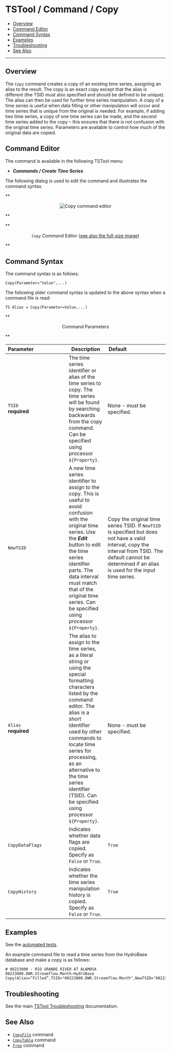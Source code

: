# TSTool / Command / Copy #

*   [Overview](#overview)
*   [Command Editor](#command-editor)
*   [Command Syntax](#command-syntax)
*   [Examples](#examples)
*   [Troubleshooting](#troubleshooting)
*   [See Also](#see-also)

-------------------------

## Overview ##

The `Copy` command creates a copy of an existing time series, assigning an alias to the result.
The copy is an exact copy except that the alias is different
(the TSID must also specified and should be defined to be unique).
The alias can then be used for further time series manipulation.
A copy of a time series is useful when data filling or other manipulation
will occur and time series that is unique from the original is needed.
For example, if adding two time series, a copy of one time series can be made,
and the second time series added to the copy – this ensures that there is not confusion with the original time series.
Parameters are available to control how much of the original data are copied.
  
## Command Editor ##

The command is available in the following TSTool menu:

*   ***Commands / Create Time Series***

The following dialog is used to edit the command and illustrates the command syntax.

**<p style="text-align: center;">
![Copy command editor](Copy.png)
</p>**

**<p style="text-align: center;">
`Copy` Command Editor (<a href="../Copy.png">see also the full-size image</a>)
</p>**

## Command Syntax ##

The command syntax is as follows:

```text
Copy(Parameter="Value",...)
```
The following older command syntax is updated to the above syntax when a command file is read:

```text
TS Alias = Copy(Parameter=Value,...)
```

**<p style="text-align: center;">
Command Parameters
</p>**

|**Parameter**&nbsp;&nbsp;&nbsp;&nbsp;&nbsp;&nbsp;&nbsp;&nbsp;&nbsp;&nbsp;&nbsp;&nbsp;&nbsp;&nbsp;&nbsp;&nbsp;&nbsp;&nbsp;&nbsp;&nbsp;&nbsp;&nbsp;| **Description** | **Default**&nbsp;&nbsp;&nbsp;&nbsp;&nbsp;&nbsp;&nbsp;&nbsp;&nbsp;&nbsp;&nbsp;&nbsp;&nbsp;&nbsp;&nbsp;&nbsp;&nbsp;&nbsp;&nbsp;&nbsp;&nbsp;&nbsp;&nbsp;&nbsp;&nbsp;&nbsp; |
| --------------|-----------------|----------------- |
| `TSID`<br>**required**|The time series identifier or alias of the time series to copy.  The time series will be found by searching backwards from the copy command.  Can be specified using processor `${Property}`.| None - must be specified.|
| `NewTSID`|A new time series identifier to assign to the copy.  This is useful to avoid confusion with the original time series.  Use the ***Edit*** button to edit the time series identifier parts.  The data interval must match that of the original time series.  Can be specified using processor `${Property}`.| Copy the original time series TSID.  If `NewTSID` is specified but does not have a valid interval, copy the interval from TSID.  The default cannot be determined if an alias is used for the input time series.|
| `Alias`<br>**required**|The alias to assign to the time series, as a literal string or using the special formatting characters listed by the command editor.  The alias is a short identifier used by other commands to locate time series for processing, as an alternative to the time series identifier (TSID).  Can be specified using processor `${Property}`. | None - must be specified. |
| `CopyDataFlags`|Indicates whether data flags are copied.  Specify as `False` or `True`.|`True`|
| `CopyHistory`| Indicates whether the time series manipulation history is copied.  Specify as `False` or `True`.| `True`|

## Examples ##

See the [automated tests](https://github.com/OpenCDSS/cdss-app-tstool-test/tree/master/test/commands/Copy).

An example command file to read a time series from the HydroBase database and make a copy is as follows:

```text
# 08223000 - RIO GRANDE RIVER AT ALAMOSA
08223000.DWR.Streamflow.Month~HydroBase
Copy(Alias=”Filled”,TSID="08223000.DWR.Streamflow.Month",NewTSID="08223000.DWR.Streamflow.Month.Filled")
```

## Troubleshooting ##

See the main [TSTool Troubleshooting](../../troubleshooting/troubleshooting.md) documentation.

## See Also ##

*   [`CopyFile`](../CopyFile/CopyFile.md) command
*   [`CopyTable`](../CopyTable/CopyTable.md) command
*   [`Free`](../Free/Free.md) command
